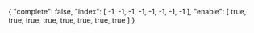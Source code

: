 {
    "complete": false,
    "index": [
        -1,
        -1,
        -1,
        -1,
        -1,
        -1,
        -1,
        -1
    ],
    "enable": [
        true,
        true,
        true,
        true,
        true,
        true,
        true,
        true
    ]
}
